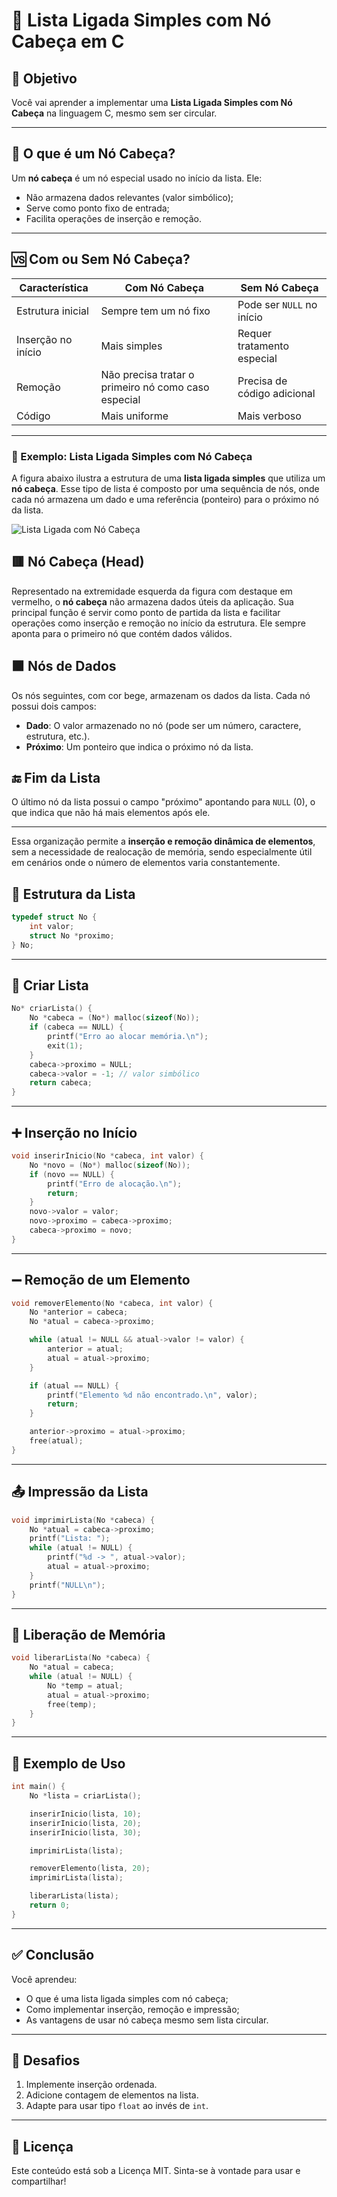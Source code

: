 
# 🧠 Lista Ligada Simples com Nó Cabeça em C

## 📌 Objetivo

Você vai aprender a implementar uma **Lista Ligada Simples com Nó Cabeça** na linguagem C, mesmo sem ser circular.

---

## 🧩 O que é um Nó Cabeça?

Um **nó cabeça** é um nó especial usado no início da lista. Ele:

- Não armazena dados relevantes (valor simbólico);
- Serve como ponto fixo de entrada;
- Facilita operações de inserção e remoção.

---

## 🆚 Com ou Sem Nó Cabeça?

| Característica             | Com Nó Cabeça             | Sem Nó Cabeça             |
|---------------------------|---------------------------|---------------------------|
| Estrutura inicial         | Sempre tem um nó fixo     | Pode ser `NULL` no início |
| Inserção no início        | Mais simples              | Requer tratamento especial |
| Remoção                   | Não precisa tratar o primeiro nó como caso especial | Precisa de código adicional |
| Código                    | Mais uniforme             | Mais verboso              |

---


### 🧩 Exemplo: Lista Ligada Simples com Nó Cabeça


A figura abaixo ilustra a estrutura de uma **lista ligada simples** que utiliza um **nó cabeça**. Esse tipo de lista é composto por uma sequência de nós, onde cada nó armazena um dado e uma referência (ponteiro) para o próximo nó da lista.

![Lista Ligada com Nó Cabeça](https://github.com/ICTIN-UFLA/AED-Johnatan-2024-1/blob/main/2025-1/Lista-Ligada/img/cabeca.png)

## 🟥 Nó Cabeça (Head)

Representado na extremidade esquerda da figura com destaque em vermelho, o **nó cabeça** não armazena dados úteis da aplicação. Sua principal função é servir como ponto de partida da lista e facilitar operações como inserção e remoção no início da estrutura. Ele sempre aponta para o primeiro nó que contém dados válidos.

## 🟫 Nós de Dados

Os nós seguintes, com cor bege, armazenam os dados da lista. Cada nó possui dois campos:

- **Dado**: O valor armazenado no nó (pode ser um número, caractere, estrutura, etc.).
- **Próximo**: Um ponteiro que indica o próximo nó da lista.

## 🔚 Fim da Lista

O último nó da lista possui o campo "próximo" apontando para `NULL` (0), o que indica que não há mais elementos após ele.

---

Essa organização permite a **inserção e remoção dinâmica de elementos**, sem a necessidade de realocação de memória, sendo especialmente útil em cenários onde o número de elementos varia constantemente.




## 🔧 Estrutura da Lista

```c
typedef struct No {
    int valor;
    struct No *proximo;
} No;
```

---

## 🚀 Criar Lista

```c
No* criarLista() {
    No *cabeca = (No*) malloc(sizeof(No));
    if (cabeca == NULL) {
        printf("Erro ao alocar memória.\n");
        exit(1);
    }
    cabeca->proximo = NULL;
    cabeca->valor = -1; // valor simbólico
    return cabeca;
}
```

---

## ➕ Inserção no Início

```c
void inserirInicio(No *cabeca, int valor) {
    No *novo = (No*) malloc(sizeof(No));
    if (novo == NULL) {
        printf("Erro de alocação.\n");
        return;
    }
    novo->valor = valor;
    novo->proximo = cabeca->proximo;
    cabeca->proximo = novo;
}
```

---

## ➖ Remoção de um Elemento

```c
void removerElemento(No *cabeca, int valor) {
    No *anterior = cabeca;
    No *atual = cabeca->proximo;

    while (atual != NULL && atual->valor != valor) {
        anterior = atual;
        atual = atual->proximo;
    }

    if (atual == NULL) {
        printf("Elemento %d não encontrado.\n", valor);
        return;
    }

    anterior->proximo = atual->proximo;
    free(atual);
}
```

---

## 📤 Impressão da Lista

```c
void imprimirLista(No *cabeca) {
    No *atual = cabeca->proximo;
    printf("Lista: ");
    while (atual != NULL) {
        printf("%d -> ", atual->valor);
        atual = atual->proximo;
    }
    printf("NULL\n");
}
```

---

## 🧹 Liberação de Memória

```c
void liberarLista(No *cabeca) {
    No *atual = cabeca;
    while (atual != NULL) {
        No *temp = atual;
        atual = atual->proximo;
        free(temp);
    }
}
```

---

## 🧪 Exemplo de Uso

```c
int main() {
    No *lista = criarLista();

    inserirInicio(lista, 10);
    inserirInicio(lista, 20);
    inserirInicio(lista, 30);

    imprimirLista(lista);

    removerElemento(lista, 20);
    imprimirLista(lista);

    liberarLista(lista);
    return 0;
}
```

---

## ✅ Conclusão

Você aprendeu:

- O que é uma lista ligada simples com nó cabeça;
- Como implementar inserção, remoção e impressão;
- As vantagens de usar nó cabeça mesmo sem lista circular.

---

## 🧠 Desafios

1. Implemente inserção ordenada.
2. Adicione contagem de elementos na lista.
3. Adapte para usar tipo `float` ao invés de `int`.

---

## 📎 Licença

Este conteúdo está sob a Licença MIT. Sinta-se à vontade para usar e compartilhar!
